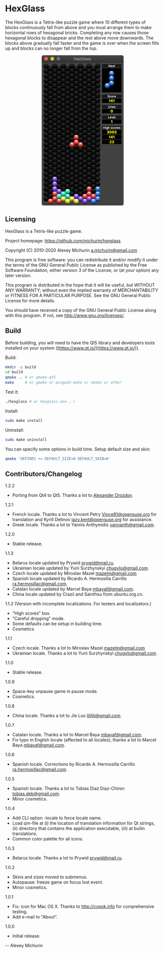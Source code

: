 # HexGlass

The HexGlass is a Tetris-like puzzle game where
10 different types of blocks continuously fall
from above and you must arrange them to make
horizontal rows of hexagonal bricks.
Completing any row causes those hexagonal blocks
to disappear and the rest above move downwards.
The blocks above gradually fall faster and the
game is over when the screen fills up and blocks
can no longer fall from the top.

<p align="center"><img width="267" height="489" src="utils/hexglass.png" alt="Screenshot: hexagonal Tetris-like puzzle game"></p>

## Licensing

HexGlass is a Tetris-like puzzle game.

Project homepage: https://github.com/michurin/hexglass

Copyright (C) 2010-2020 Alexey Michurin <a.michurin@gmail.com>

This program is free software: you can redistribute it and/or modify
it under the terms of the GNU General Public License as published by
the Free Software Foundation, either version 3 of the License, or
(at your option) any later version.

This program is distributed in the hope that it will be useful,
but WITHOUT ANY WARRANTY; without even the implied warranty of
MERCHANTABILITY or FITNESS FOR A PARTICULAR PURPOSE. See the
GNU General Public License for more details.

You should have received a copy of the GNU General Public License
along with this program. If not, see <http://www.gnu.org/licenses/>.


## Build

Before building, you will need to have the Qt5 library and developers
tools installed on your system ([https://www.qt.io/](https://www.qt.io/)).

Build:

```sh
mkdir -p build
cd build
qmake .. # or qmake-qt5
make     # or gmake or mingw32-make or nmake or other
```

Test it:

```sh
./hexglass # or hexglass.exe ,-)
```

Install:

```sh
sudo make install
```

Uninstall:

```sh
sudo make uninstall
```

You can specify some options in build time.
Setup default size and skin:

```sh
qmake 'DEFINES += DEFAULT_SIZE=0 DEFAULT_SKIN=0'
```

## Contributors/Changelog

1.2.2

- Porting from Qt4 to Qt5. Thanks a lot to [Alexander Drozdov](https://github.com/h4tr3d).

1.2.1

- French locale. Thanks a lot to Vincent Petry <Vince81@opensuse.org>
  for translation and Kyrill Detinov <lazy.kent@opensuse.org> for assistance.
- Greek locale. Thanks a lot to Yannis Anthymidis <yannanth@gmail.com>.

1.2.0

- Stable release.

1.1.3

- Belarus locale updated by Prywid <prywid@mail.ru>.
- Ukrainian locale updated by Yurii Surzhynskyi <chugylo@gmail.com>.
- Czech locale updated by Miroslav Mazel <mazelm@gmail.com>
- Spanish locale updated by
  Ricardo A. Hermosilla Carrillo <ra.hermosillac@gmail.com>.
- Catalan locale updated by Marcel Baya <mbayaf@gmail.com>.
- China locale updated by Crazii and Sainthsu from ubuntu.org.cn.

1.1.2 (Version with incomplete localizations. For testers and localizators.)

- "High scores" box.
- "Careful dropping" mode.
- Some defaults can be setup in building time.
- Cosmetics.

1.1.1

- Czech locale. Thanks a lot to Miroslav Mazel <mazelm@gmail.com>
- Ukrainian locale. Thanks a lot to Yurii Surzhynskyi <chugylo@gmail.com>.

1.1.0

- Stable release.

1.0.9

- Space-key unpause game in pause mode.
- Cosmetics.

1.0.8

- China locale. Thanks a lot to Jie Luo <lililjlj@gmail.com>.

1.0.7

- Catalan locale. Thanks a lot to Marcel Baya <mbayaf@gmail.com>.
- Fix typo in English locale (affected to all locales);
  thanks a lot to Marcel Baya <mbayaf@gmail.com>.

1.0.6

- Spanish locale. Corrections by
  Ricardo A. Hermosilla Carrillo <ra.hermosillac@gmail.com>.

1.0.5

- Spanish locale. Thanks a lot to Tobias Diaz Diaz-Chiron <tobias.deb@gmail.com>.
- Minor cosmetics.

1.0.4

- Add CLI option -locale to force locale name.
- Load qm-file at (i) the location of translation information
  for Qt strings, (ii) directory that contains the application
  executable, (iii) at builin translations.
- Common color palette for all icons.

1.0.3

- Belarus locale. Thanks a lot to Prywid <prywid@mail.ru>.

1.0.2

- Skins and sizes moved to submenus.
- Autopause: freeze game on focus lost event.
- Minor cosmetics.

1.0.1

- Fix: icon for Mac OS X. Thanks to http://cypok.info for comprehensive testing.
- Add e-mail to "About".

1.0.0

- Initial release.

--
Alexey Michurin
